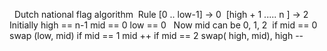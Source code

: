 ​
​
Dutch national flag algorithm
​
Rule
[0 .. low-1] -> 0
​
[high + 1 ..... n ] -> 2
​
Initially
high == n-1
mid == 0
low == 0
​
​
Now mid can be 0, 1, 2
​
if mid == 0 swap (low, mid)
if mid == 1 mid ++
if mid == 2 swap( high, mid), high --
​
​